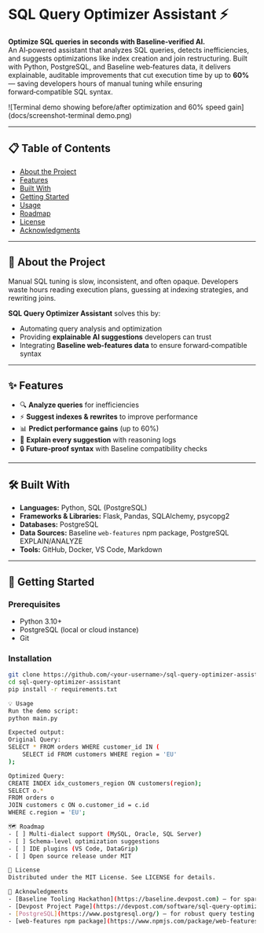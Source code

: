 # SQL Query Optimizer Assistant ⚡

**Optimize SQL queries in seconds with Baseline‑verified AI.**  
An AI‑powered assistant that analyzes SQL queries, detects inefficiencies, and suggests optimizations like index creation and join restructuring. Built with Python, PostgreSQL, and Baseline web‑features data, it delivers explainable, auditable improvements that cut execution time by up to **60%** — saving developers hours of manual tuning while ensuring forward‑compatible SQL syntax.

![Terminal demo showing before/after optimization and 60% speed gain](docs/screenshot-terminal demo.png)

---

## 📋 Table of Contents
- [About the Project](#about-the-project)
- [Features](#features)
- [Built With](#built-with)
- [Getting Started](#getting-started)
- [Usage](#usage)
- [Roadmap](#roadmap)
- [License](#license)
- [Acknowledgments](#acknowledgments)

---

## 📖 About the Project
Manual SQL tuning is slow, inconsistent, and often opaque. Developers waste hours reading execution plans, guessing at indexing strategies, and rewriting joins.

**SQL Query Optimizer Assistant** solves this by:
- Automating query analysis and optimization  
- Providing **explainable AI suggestions** developers can trust  
- Integrating **Baseline web‑features data** to ensure forward‑compatible syntax  

---

## ✨ Features
- 🔍 **Analyze queries** for inefficiencies  
- ⚡ **Suggest indexes & rewrites** to improve performance  
- 📊 **Predict performance gains** (up to 60%)  
- 📝 **Explain every suggestion** with reasoning logs  
- 🔒 **Future‑proof syntax** with Baseline compatibility checks  

---

## 🛠 Built With
- **Languages:** Python, SQL (PostgreSQL)  
- **Frameworks & Libraries:** Flask, Pandas, SQLAlchemy, psycopg2  
- **Databases:** PostgreSQL  
- **Data Sources:** Baseline `web-features` npm package, PostgreSQL EXPLAIN/ANALYZE  
- **Tools:** GitHub, Docker, VS Code, Markdown  

---

## 🚀 Getting Started

### Prerequisites
- Python 3.10+  
- PostgreSQL (local or cloud instance)  
- Git  

### Installation
```bash
git clone https://github.com/<your-username>/sql-query-optimizer-assistant.git
cd sql-query-optimizer-assistant
pip install -r requirements.txt

💡 Usage
Run the demo script:
python main.py

Expected output:
Original Query:
SELECT * FROM orders WHERE customer_id IN (
    SELECT id FROM customers WHERE region = 'EU'
);

Optimized Query:
CREATE INDEX idx_customers_region ON customers(region);
SELECT o.* 
FROM orders o
JOIN customers c ON o.customer_id = c.id
WHERE c.region = 'EU';

🗺 Roadmap
- [ ] Multi‑dialect support (MySQL, Oracle, SQL Server)
- [ ] Schema‑level optimization suggestions
- [ ] IDE plugins (VS Code, DataGrip)
- [ ] Open source release under MIT

📜 License
Distributed under the MIT License. See LICENSE for details.

🙏 Acknowledgments
- [Baseline Tooling Hackathon](https://baseline.devpost.com) — for sparking the idea and providing the challenge framework  
- [Devpost Project Page](https://devpost.com/software/sql-query-optimizer-assistant) — full submission with demo, write‑up, and media  
- [PostgreSQL](https://www.postgresql.org/) — for robust query testing and optimization  
- [web‑features npm package](https://www.npmjs.com/package/web-features) — for Baseline compatibility data  
